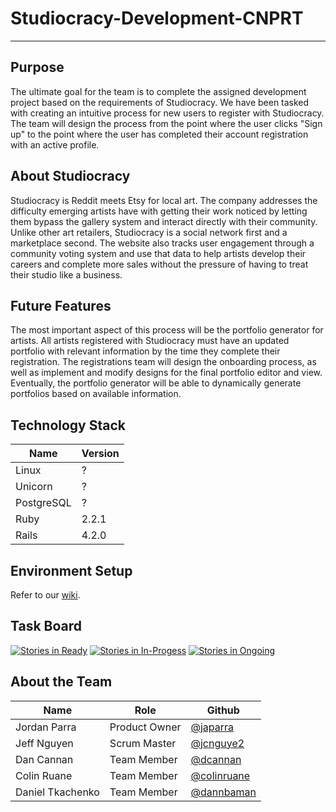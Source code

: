 # Studiocracy-Development-CNPRT
------------------------------

## Purpose

The ultimate goal for the team is to complete the assigned development project based on the requirements of Studiocracy. We have been tasked with creating an intuitive process for new users to register with Studiocracy. The team will design the process from the point where the user clicks "Sign up" to the point where the user has completed their account registration with an active profile. 

## About Studiocracy

Studiocracy is Reddit meets Etsy for local art. The company addresses the difficulty emerging artists have with getting their work noticed by letting them bypass the gallery system and interact directly with their community. Unlike other art retailers, Studiocracy is a social network first and a marketplace second. The website also tracks user engagement through a community voting system and use that data to help artists develop their careers and complete more sales without the pressure of having to treat their studio like a business.

## Future Features

The most important aspect of this process will be the portfolio generator for artists. All artists registered with Studiocracy must have an updated portfolio with relevant information by the time they complete their registration. The registrations team will design the onboarding process, as well as implement and modify designs for the final portfolio editor and view. Eventually, the portfolio generator will be able to dynamically generate portfolios based on available information.

## Technology Stack

| Name | Version |
| ---- | ------- |
| Linux | ? |
| Unicorn | ? |
| PostgreSQL | ? |
| Ruby | 2.2.1 |
| Rails | 4.2.0 |

## Environment Setup

Refer to our [wiki](https://github.com/asu-cis440-summer/studiocracy-development-cnprt/wiki/Environment-Setup).

## Task Board
[![Stories in Ready](https://badge.waffle.io/asu-cis440-summer/studiocracy-development-cnprt.png?label=ready&title=Ready)](https://waffle.io/asu-cis440-summer/studiocracy-development-cnprt)
[![Stories in In-Progess](https://badge.waffle.io/asu-cis440-summer/studiocracy-development-cnprt.png?label=in+progress&title=In-Progress)](https://waffle.io/asu-cis440-summer/studiocracy-development-cnprt)
[![Stories in Ongoing](https://badge.waffle.io/asu-cis440-summer/studiocracy-development-cnprt.png?label=ongoing&title=Ongoing)](https://waffle.io/asu-cis440-summer/studiocracy-development-cnprt)

## About the Team

| Name | Role | Github |
| ---- | ---- | ------ |
| Jordan Parra | Product Owner | [@japarra](https://github.com/japarra) |
| Jeff Nguyen | Scrum Master | [@jcnguye2](https://github.com/jcnguye2) |
| Dan Cannan | Team Member | [@dcannan](https://github.com/dcannan) |
| Colin Ruane | Team Member | [@colinruane](https://github.com/colinruane) |
| Daniel Tkachenko | Team Member | [@dannbaman](https://github.com/dannbaman) |
